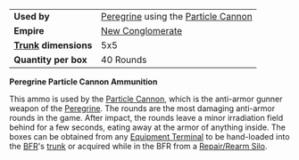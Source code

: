 |                                                 |                                                                                            |
| ----------------------------------------------- | ------------------------------------------------------------------------------------------ |
| **Used by**                                     | [Peregrine](../items/Peregrine.md) using the [Particle Cannon](weapons/Particle_Cannon.md) |
| **Empire**                                      | [New Conglomerate](../etc/New_Conglomerate.md)                                             |
| **[Trunk](../terminology/Trunk.md) dimensions** | 5x5                                                                                        |
| **Quantity per box**                            | 40 Rounds                                                                                  |

**Peregrine Particle Cannon Ammunition**

This ammo is used by the [Particle Cannon](weapons/Particle_Cannon.md),
which is the anti-armor gunner weapon of the
[Peregrine](../items/Peregrine.md). The rounds are the most damaging
anti-armor rounds in the game. After impact, the rounds leave a minor
irradiation field behind for a few seconds, eating away at the armor of
anything inside. The boxes can be obtained from any [Equipment
Terminal](../items/Equipment_Terminal.md) to be hand-loaded into the
[BFR](../vehicles/BattleFrame_Robotics.md)'s [trunk](../terminology/Trunk.md) or acquired while in
the BFR from a [Repair/Rearm Silo](../items/Repair_Rearm_Silo.md).

<!--[Category:Game Items](Category:Game_Items.md)-->
<!--[Category:Ammunition](Category:Ammunition.md)-->
